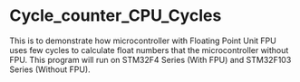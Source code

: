 # Cycle_counter_CPU_Cycles
This is to demonstrate how microcontroller with Floating Point Unit FPU uses few cycles to calculate float numbers that the microcontroller without FPU. This program will run on STM32F4 Series (With FPU) and STM32F103 Series (Without FPU).
